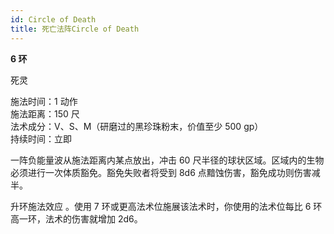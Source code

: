 ```yaml
---
id: Circle of Death
title: 死亡法阵Circle of Death
---
```


**6 环**

死灵

施法时间：1 动作  
施法距离：150 尺  
法术成分：V、S、M（研磨过的黑珍珠粉末，价值至少 500 gp）  
持续时间：立即

一阵负能量波从施法距离内某点放出，冲击 60 尺半径的球状区域。区域内的生物必须进行一次体质豁免。豁免失败者将受到 8d6 点黯蚀伤害，豁免成功则伤害减半。

升环施法效应
。使用 7 环或更高法术位施展该法术时，你使用的法术位每比 6 环高一环，法术的伤害就增加 2d6。

